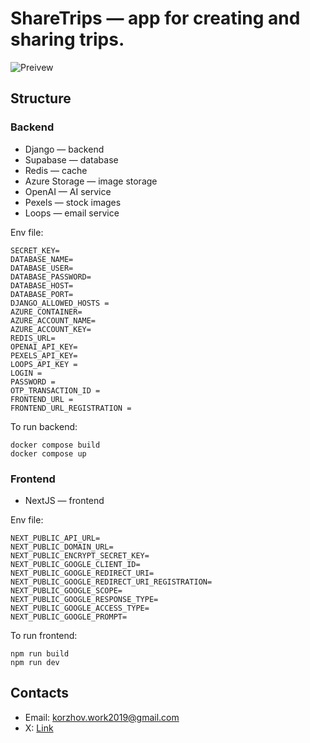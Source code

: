 # ShareTrips — app for creating and sharing trips. 

![Preivew](/images/preview.png)

## Structure

### Backend
- Django — backend
- Supabase — database
- Redis — cache
- Azure Storage — image storage
- OpenAI — AI service
- Pexels — stock images
- Loops — email service

Env file: 
```
SECRET_KEY=
DATABASE_NAME=
DATABASE_USER=
DATABASE_PASSWORD=
DATABASE_HOST=
DATABASE_PORT=
DJANGO_ALLOWED_HOSTS =
AZURE_CONTAINER=
AZURE_ACCOUNT_NAME=
AZURE_ACCOUNT_KEY=
REDIS_URL=
OPENAI_API_KEY=
PEXELS_API_KEY=
LOOPS_API_KEY = 
LOGIN = 
PASSWORD = 
OTP_TRANSACTION_ID = 
FRONTEND_URL = 
FRONTEND_URL_REGISTRATION = 
```

To run backend:
```
docker compose build
docker compose up
```

### Frontend
- NextJS — frontend

Env file: 
```
NEXT_PUBLIC_API_URL=
NEXT_PUBLIC_DOMAIN_URL=
NEXT_PUBLIC_ENCRYPT_SECRET_KEY=
NEXT_PUBLIC_GOOGLE_CLIENT_ID=
NEXT_PUBLIC_GOOGLE_REDIRECT_URI=
NEXT_PUBLIC_GOOGLE_REDIRECT_URI_REGISTRATION=
NEXT_PUBLIC_GOOGLE_SCOPE=
NEXT_PUBLIC_GOOGLE_RESPONSE_TYPE=
NEXT_PUBLIC_GOOGLE_ACCESS_TYPE=
NEXT_PUBLIC_GOOGLE_PROMPT=
```

To run frontend:
```
npm run build
npm run dev
```

## Contacts 
- Email: korzhov.work2019@gmail.com
- X: [Link](https://x.com/korzhov_dm)